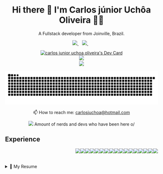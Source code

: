 <h1 align='center'>
  Hi there 👋 I'm Carlos júnior Uchôa Oliveira 👨‍💻
</h1>

<p align='center'>
  A Fullstack developer from Joinville, Brazil.
</p>



<p align='center'>
  
  <a href="https://www.linkedin.com/in/carlosjuchoa/">
    <img src="https://img.shields.io/badge/linkedin-%230077B5.svg?&style=for-the-badge&logo=linkedin&logoColor=white" />
  </a>&nbsp;&nbsp;
  <a href="https://instagram.com/carlosjruchoa">
    <img src="https://img.shields.io/badge/instagram-%23E4405F.svg?&style=for-the-badge&logo=instagram&logoColor=white" />        
  </a>&nbsp;&nbsp;

</p>
<div align='center'>
<a href="https://app.daily.dev/uchoamaster"><img src="https://api.daily.dev/devcards/0cfe667066514c36ace7b6690096466f.png?r=old" width="400" alt="carlos junior uchoa oliveira's Dev Card"/></a>
  <div align='center'>
  <a href="#"><img src="https://github-readme-stats.vercel.app/api?username=uchoamaster&show_icons=true&count_private=true&theme=dark" width="350"></a>
</div>
<div align='center'>
  <a href="#"><img src="https://github-readme-stats.vercel.app/api/top-langs/?username=uchoamaster&hide=TeX&layout=compact" width="350"></a>
</div>
</div>

<p align='center'>
 
  ![Snake animation](https://github.com/uchoamaster/uchoamaster/blob/output/github-contribution-grid-snake.svg)
</p>


<p align='center'>
  📫 How to reach me: <a href='mailto:carlosjuchoa@hotmail.com'>carlosjuchoa@hotmail.com</a>
</p>
<p align='center'>
  <a href="#"><img src="https://badges.pufler.dev/visits/uchoamaster/uchoamaster"></a> Amount of nerds and devs who have been here o/
</p>

## Experience

<img align="right" src="https://img.shields.io/badge/-HTML5-E34F26?style=flat-square&logo=html5&logoColor=white" />
<img align="right" src="https://img.shields.io/badge/-CSS3-1572B6?style=flat-square&logo=css3" />
<img align="right" src="https://img.shields.io/badge/-Bootstrap-563D7C?style=flat-square&logo=bootstrap" />
<img align="right" src="https://img.shields.io/badge/-php-394989?style=plastic&logo=php" />

<img align="right" src="https://img.shields.io/badge/-JavaScript-black?style=flat-square&logo=javascript" />
<img align="right" src="https://img.shields.io/badge/-Nodejs-black?style=flat-square&logo=Node.js" />
<img align="right" src="https://img.shields.io/badge/-React-black?style=flat-square&logo=react" />
<img align="right" src="https://img.shields.io/badge/React%20Native-3D6098?style=social&logo=react&logoColor=3D6098" />
<img align="right" src="https://img.shields.io/badge/-TypeScript-007ACC?style=flat-square&logo=typescript" />
<img align="right" src="https://img.shields.io/badge/-MongoDB-black?style=flat-square&logo=mongodb" />
<img align="right" src="https://img.shields.io/badge/-MySQL-black?style=flat-square&logo=mysql" />
<img align="right" src="https://img.shields.io/badge/-Git-black?style=flat-square&logo=git" />
<img align="right" src="https://img.shields.io/badge/-GitHub-181717?style=flat-square&logo=github" />
<img align="right" src="https://img.shields.io/badge/Styled%20Components-DB7093?style=social&logo=styled-components&logoColor=DB7093" />
<img align="right" src="https://img.shields.io/badge/Figma-F04B4C?style=social&logo=figma&logoColor=F04B4C" />
<img align="right" src="https://img.shields.io/badge/-MatrialUI-0081CB?style=plastic&logo=material-UI" />
<img align="right" src="https://img.shields.io/badge/-Express.JS-c7b198?style=plastic&logo=Express.JS" />
<br>
<br>
<br>
<details>
  <summary>📃 My Resume</summary>


## Education

- 📖 **Web Development**\
📆 2014 - 2018\
📍 **FATEC - RO ** - Porto Velho/RO, Brazil

- 📖 **PostGraduate in Higher Education Technology**\
📆 2019 - 2020\
📍 **Faculdade Católica ** - Porto Velho/RO, Brazil

<br>
<br>
<br>
- 👨‍💻 **Frontend Engineer**\
📆 2023 - Moment\
📍 **SOFT4 -  Soluções e Consultoria** - Joinville/SC, Brazil<br>

<img align="right" src="https://img.shields.io/badge/-Vuejs-black?style=flat-square&logo=Vue.js" />
<img align="right" src="https://img.shields.io/badge/React%20Native-3D6098?style=social&logo=react&logoColor=3D6098" />
<img align="right" src="https://img.shields.io/badge/-TypeScript-007ACC?style=flat-square&logo=typescript" />
<img align="right" src="https://img.shields.io/badge/-php-394989?style=plastic&logo=php" />
<img align="right" src="https://img.shields.io/badge/-HTML5-E34F26?style=flat-square&logo=html5&logoColor=white" />
<img align="right" src="https://img.shields.io/badge/-CSS3-1572B6?style=flat-square&logo=css3" />
<img align="right" src="https://img.shields.io/badge/-Bootstrap-563D7C?style=flat-square&logo=bootstrap" />
<img align="right" src="https://img.shields.io/badge/-JavaScript-black?style=flat-square&logo=javascript" />
<img align="right" src="https://img.shields.io/badge/-Nodejs-black?style=flat-square&logo=Node.js" />
<img align="right" src="https://img.shields.io/badge/-React-black?style=flat-square&logo=react" />
<img align="right" src="https://img.shields.io/badge/-TypeScript-007ACC?style=flat-square&logo=typescript" />
<img align="right" src="https://img.shields.io/badge/-MongoDB-black?style=flat-square&logo=mongodb" />
<img align="right" src="https://img.shields.io/badge/-MySQL-black?style=flat-square&logo=mysql" />
<img align="right" src="https://img.shields.io/badge/-Git-black?style=flat-square&logo=git" />
<img align="right" src="https://img.shields.io/badge/-GitHub-181717?style=flat-square&logo=github" />
<br>
<br>
<br>
<br>
<br>
<br>
- 👨‍💻 **FullStack Developer**\
📆 2021 - 2023\
📍 **Freeline Informática** - Joinville/SC, Brazil<br>

<img align="right" src="https://img.shields.io/badge/-Nodejs-black?style=flat-square&logo=Node.js" />
<img align="right" src="https://img.shields.io/badge/React%20Native-3D6098?style=social&logo=react&logoColor=3D6098" />
<img align="right" src="https://img.shields.io/badge/-TypeScript-007ACC?style=flat-square&logo=typescript" />
<img align="right" src="https://img.shields.io/badge/-php-394989?style=plastic&logo=php" />
<img align="right" src="https://img.shields.io/badge/-HTML5-E34F26?style=flat-square&logo=html5&logoColor=white" />
<img align="right" src="https://img.shields.io/badge/-CSS3-1572B6?style=flat-square&logo=css3" />
<img align="right" src="https://img.shields.io/badge/-Bootstrap-563D7C?style=flat-square&logo=bootstrap" />
<img align="right" src="https://img.shields.io/badge/-JavaScript-black?style=flat-square&logo=javascript" />
<img align="right" src="https://img.shields.io/badge/-Nodejs-black?style=flat-square&logo=Node.js" />
<img align="right" src="https://img.shields.io/badge/-React-black?style=flat-square&logo=react" />
<img align="right" src="https://img.shields.io/badge/-TypeScript-007ACC?style=flat-square&logo=typescript" />
<img align="right" src="https://img.shields.io/badge/-MongoDB-black?style=flat-square&logo=mongodb" />
<img align="right" src="https://img.shields.io/badge/-MySQL-black?style=flat-square&logo=mysql" />
<img align="right" src="https://img.shields.io/badge/-Git-black?style=flat-square&logo=git" />
<img align="right" src="https://img.shields.io/badge/-GitHub-181717?style=flat-square&logo=github" />
<br>
<br>
<br>
- 👨‍💻 **FrontEnd Developer**\
📆 2018 - 2020\
📍 **Adsomos** - Brusque/SC, Brazil<br>

<img align="right" src="https://img.shields.io/badge/-HTML5-E34F26?style=flat-square&logo=html5&logoColor=white" />
<img align="right" src="https://img.shields.io/badge/-CSS3-1572B6?style=flat-square&logo=css3" />
<img align="right" src="https://img.shields.io/badge/-Bootstrap-563D7C?style=flat-square&logo=bootstrap" />
<img align="right" src="https://img.shields.io/badge/-JavaScript-black?style=flat-square&logo=javascript" />
<img align="right" src="https://img.shields.io/badge/-Nodejs-black?style=flat-square&logo=Node.js" />
<img align="right" src="https://img.shields.io/badge/-React-black?style=flat-square&logo=react" />
<img align="right" src="https://img.shields.io/badge/-MySQL-black?style=flat-square&logo=mysql" />
<img align="right" src="https://img.shields.io/badge/-Git-black?style=flat-square&logo=git" />
<img align="right" src="https://img.shields.io/badge/-GitHub-181717?style=flat-square&logo=github" />
<br>
<br>
<br>
- 👨‍💻 **Teacher and Analyst and Front End Developer**\
📆 2008 - 2018\
📍 **SENAI - RO** - Porto Velho/RO, Brazil<br>

<img align="right" src="https://img.shields.io/badge/-HTML5-E34F26?style=flat-square&logo=html5&logoColor=white" />
<img align="right" src="https://img.shields.io/badge/-CSS3-1572B6?style=flat-square&logo=css3" />
<img align="right" src="https://img.shields.io/badge/-Bootstrap-563D7C?style=flat-square&logo=bootstrap" />
<img align="right" src="https://img.shields.io/badge/-JavaScript-black?style=flat-square&logo=javascript" />
<img align="right" src="https://img.shields.io/badge/-MySQL-black?style=flat-square&logo=mysql" />
<img align="right" src="https://img.shields.io/badge/-Git-black?style=flat-square&logo=git" />
<img align="right" src="https://img.shields.io/badge/-GitHub-181717?style=flat-square&logo=github" />
<br>
<br>
<br>

</details>


